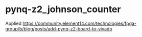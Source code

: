 # pynq-z2_johnson_counter
Applied https://community.element14.com/technologies/fpga-group/b/blog/posts/add-pynq-z2-board-to-vivado

